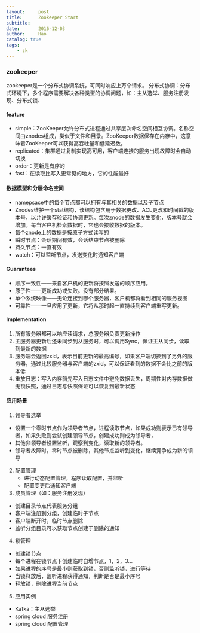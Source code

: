 ```yaml
---
layout:     post
title:      Zookeeper Start
subtitle:   
date:       2016-12-03
author:     Hao
catalog: true
tags:
    - zk
---
```

### zookeeper
zookeeper是一个分布式协调系统，可同时响应上万个请求。
分布式协调：分布式环境下，多个程序需要解决各种类型的协调问题，如：主从选举、服务注册发现、分布式锁、
#### feature
  - simple：ZooKeeper允许分布式进程通过共享层次命名空间相互协调。名称空间由znodes组成，类似于文件和目录。ZooKeeper数据保存在内存中，这意味着ZooKeeper可以获得高吞吐量和低延迟数。
  - replicated：集群通过复制实现高可用，客户端连接的服务出现故障时会自动切换
  - order：更新是有序的
  - fast：在读取比写入更常见的地方，它的性能最好

#### 数据模型和分层命名空间
  - namepsace中的每个节点都可以拥有与其相关的数据以及子节点
  - Znodes维护一个stat结构，该结构包含用于数据更改、ACL更改和时间戳的版本号，以允许缓存验证和协调更新。每次znode的数据发生变化，版本号就会增加。每当客户机检索数据时，它也会接收数据的版本。
  - 每个znode上的数据是按原子方式读写的
  - 瞬时节点：会话期间有效，会话结束节点被删除
  - 持久节点：一直有效
  - watch：可以监听节点，发送变化时通知客户端

#### Guarantees
- 顺序一致性——来自客户机的更新将按照发送的顺序应用。
- 原子性——更新成功或失败。没有部分结果。
- 单个系统映像——无论连接到哪个服务器，客户机都将看到相同的服务视图
- 可靠性——一旦应用了更新，它将从那时起一直持续到客户端重写更新。

#### Implementation
1. 所有服务器都可以响应读请求，总服务器负责更新操作
2. 主服务器更新后还未同步到从服务时，可以调用Sync，保证主从同步，读取到最新的数据
3. 服务端会返回zxid，表示目前更新的最高编号，如果客户端切换到了另外的服务器，通过比较服务器与客户端的zxid，可以保证看到的数据不会比之前的版本低
4. 重放日志：写入内存前先写入日志文件中避免数据丢失，周期性对内存数据做无锁快照，通过日志与快照保证可以恢复到最新状态

#### 应用场景
1. 领导者选举
  - 设置一个零时节点作为领导者节点，进程读取节点，如果成功则表示已有领导者，如果失败则尝试创建领导节点，创建成功则成为领导者，
  - 其他非领导者设置监听，观察到变化，读取新的领导者。
  - 领导者故障时，零时节点被删除，其他节点监听到变化，继续竞争成为新的领导
2. 配置管理
    - 进行动态配置管理，程序读取配置，并监听
    - 配置变更后通知客户端
3. 成员管理（如：服务注册发现）
  - 创建目录节点代表服务分组
  - 客户端注册到分组，创建临时子节点
  - 客户端断开时，临时节点删除
  - 监听分组目录可以获取节点创建于删除的通知
4. 锁管理
  - 创建锁节点
  - 每个进程在锁节点下创建临时自增节点，1，2，3...
  - 如果进程的序号是最小则获取到锁，否则监听锁，进行等待
  - 当锁释放后，监听进程获得通知，判断是否是最小序号
  - 释放锁，删除进程当前节点
5. 应用实例
  - Kafka：主从选举
  - spring cloud 服务注册
  - spring cloud 配置管理
